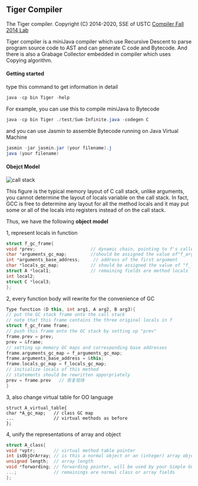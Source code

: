 ## Tiger Compiler 

The Tiger compiler. Copyright (C) 2014-2020, SSE of USTC [Compiler Fall 2014 Lab](http://staff.ustc.edu.cn/~bjhua/courses/compiler/2014/)

Tiger compiler is a miniJava compiler which use Recursive Descent to parse program source code to AST and can generate C code and Bytecode. And there is also a Grabage Collector embedded in compiler which uses Copying algorithm.

#### Getting started

type this command to get information in detail

```java
java -cp bin Tiger -help
```

For example, you can use this to compile miniJava to Bytecode

```java
java -cp bin Tiger ./test/Sum-Infinite.java -codegen C
```

and you can use Jasmin to assemble Bytecode running on Java Virtual Machine

```java
jasmin -jar jasmin.jar (your filename).j
java (your filename)
```

#### Obejct Model

![call stack](https://https://github.com/CavalryXD/Tiger-compiler/image/raw/master/image-20200404130726398.png)

This figure is the typical memory layout of C call stack, unlike arguments, you cannot determine the layout of locals  variable on the call stack. In fact, GCC is free to determine any layout for all the method locals and it may put some or all of the locals into registers instead of on the call stack.

Thus, we have the following **object model**

1, represent locals in function

```c++
struct f_gc_frame{
void *prev;              		// dynamic chain, pointing to f's caller's GC frame
char *arguments_gc_map;  		//should be assigned the value of"f_arguments_gc_map"
int *arguments_base_address;     // address of the first argument
char *locals_gc_map;     		// should be assigned the value of "f_locals_gc_map"
struct A *local1;        		// remaining fields are method locals
int local2;			 
struct C *local3;
};
```

2, every function body will rewrite for the convenience of GC

```c++
Type function (D this, int arg1, A arg2, B arg3){
// put the GC stack frame onto the call stack
// note that this frame contains the three original locals in f
struct f_gc_frame frame;   
// push this frame onto the GC stack by setting up "prev"
frame.prev = prev;
prev = &frame; 
// setting up memory GC maps and corresponding base addresses
frame.arguments_gc_map = f_arguments_gc_map;
frame.arguments_base_address = &this;
frame.locals_gc_map = f_locals_gc_map;
// initialize locals of this method 
// statements should be rewritten apporpriately
prev = frame.prev	// 恢复现场
}
```

3, also change virtual table for OO language

```
struct A_virtual_table{
char *A_gc_map;   // class GC map
...               // virtual methods as before
};
```

4, unify the representations of array and object

```c++
struct A_class{
void *vptr;       // virtual method table pointer
int isObjOrArray; // is this a normal object or an (integer) array object?
unsigned length;  // array length
void *forwarding; // forwarding pointer, will be used by your Gimple GC
...;              // remainings are normal class or array fields
};
```



